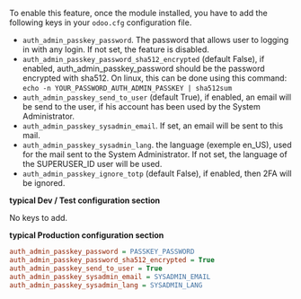 To enable this feature, once the module installed, you have to add the
following keys in your `odoo.cfg` configuration file.

- `auth_admin_passkey_password`. The password that allows user to
  logging in with any login. If not set, the feature is disabled.
- `auth_admin_passkey_password_sha512_encrypted` (default False), if
  enabled, auth_admin_passkey_password should be the password encrypted
  with sha512. On linux, this can be done using this command:
  `echo -n YOUR_PASSWORD_AUTH_ADMIN_PASSKEY | sha512sum`
- `auth_admin_passkey_send_to_user` (default True), if enabled, an email
  will be send to the user, if his account has been used by the System
  Administrator.
- `auth_admin_passkey_sysadmin_email`. If set, an email will be sent to
  this mail.
- `auth_admin_passkey_sysadmin_lang`. the language (exemple en_US), used
  for the mail sent to the System Administrator. If not set, the
  language of the SUPERUSER_ID user will be used.
- `auth_admin_passkey_ignore_totp` (default False), if enabled, then 2FA
  will be ignored.

**typical Dev / Test configuration section**

No keys to add.

**typical Production configuration section**

``` ini
auth_admin_passkey_password = PASSKEY_PASSWORD
auth_admin_passkey_password_sha512_encrypted = True
auth_admin_passkey_send_to_user = True
auth_admin_passkey_sysadmin_email = SYSADMIN_EMAIL
auth_admin_passkey_sysadmin_lang = SYSADMIN_LANG
```
